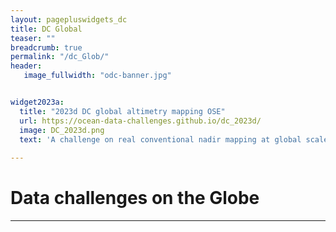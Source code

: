 ```yaml
---
layout: pagepluswidgets_dc
title: DC Global 
teaser: ""
breadcrumb: true
permalink: "/dc_Glob/"
header:
   image_fullwidth: "odc-banner.jpg" 


widget2023a:
  title: "2023d DC global altimetry mapping OSE"
  url: https://ocean-data-challenges.github.io/dc_2023d/
  image: DC_2023d.png
  text: 'A challenge on real conventional nadir mapping at global scales created by Datlas and CLS for the SLICING project (CMEMS). [...]'
 
--- 
```


# Data challenges on the Globe
  
---
